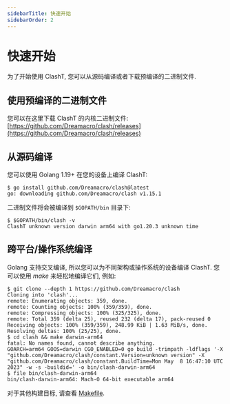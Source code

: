 ```yaml
---
sidebarTitle: 快速开始
sidebarOrder: 2
---
```


# 快速开始

为了开始使用 ClashT, 您可以从源码编译或者下载预编译的二进制文件.

## 使用预编译的二进制文件

您可以在这里下载 ClashT 的内核二进制文件: [https://github.com/Dreamacro/clash/releases](https://github.com/Dreamacro/clash/releases)

## 从源码编译

您可以使用 Golang 1.19+ 在您的设备上编译 ClashT:

```shell
$ go install github.com/Dreamacro/clash@latest
go: downloading github.com/Dreamacro/clash v1.15.1
```

二进制文件将会被编译到 `$GOPATH/bin` 目录下:

```shell
$ $GOPATH/bin/clash -v
ClashT unknown version darwin arm64 with go1.20.3 unknown time
```

## 跨平台/操作系统编译

Golang 支持交叉编译, 所以您可以为不同架构或操作系统的设备编译 ClashT. 您可以使用 _make_ 来轻松地编译它们, 例如:

```shell
$ git clone --depth 1 https://github.com/Dreamacro/clash
Cloning into 'clash'...
remote: Enumerating objects: 359, done.
remote: Counting objects: 100% (359/359), done.
remote: Compressing objects: 100% (325/325), done.
remote: Total 359 (delta 25), reused 232 (delta 17), pack-reused 0
Receiving objects: 100% (359/359), 248.99 KiB | 1.63 MiB/s, done.
Resolving deltas: 100% (25/25), done.
$ cd clash && make darwin-arm64
fatal: No names found, cannot describe anything.
GOARCH=arm64 GOOS=darwin CGO_ENABLED=0 go build -trimpath -ldflags '-X "github.com/Dreamacro/clash/constant.Version=unknown version" -X "github.com/Dreamacro/clash/constant.BuildTime=Mon May  8 16:47:10 UTC 2023" -w -s -buildid=' -o bin/clash-darwin-arm64
$ file bin/clash-darwin-arm64
bin/clash-darwin-arm64: Mach-O 64-bit executable arm64
```

对于其他构建目标, 请查看 [Makefile](https://github.com/Dreamacro/clash/blob/master/Makefile).